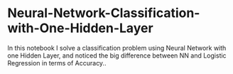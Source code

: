 # Neural-Network-Classification-with-One-Hidden-Layer
In this notebook I solve a classification problem using Neural Network with one Hidden Layer, and noticed the big difference between NN and Logistic Regression in terms of Accuracy..
